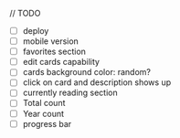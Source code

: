 // TODO

- [ ] deploy
- [ ] mobile version
- [ ] favorites section
- [ ] edit cards capability
- [ ] cards background color: random?
- [ ] click on card and description shows up
- [ ] currently reading section
- [ ] Total count
- [ ] Year count 
- [ ] progress bar 
